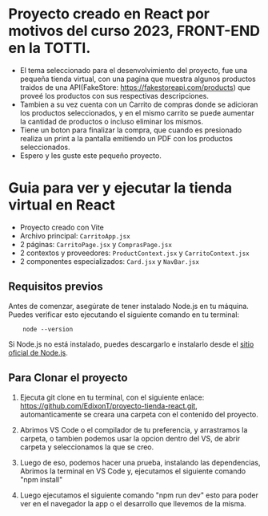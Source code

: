 # Proyecto creado en React por motivos del curso 2023, FRONT-END en la TOTTI.
  - El tema seleccionado para el desenvolvimiento del proyecto, fue una pequeña tienda virtual, con una pagina que muestra algunos productos traidos de una API(FakeStore: https://fakestoreapi.com/products) que proveé los productos con sus respectivas descripciones.
  - Tambien a su vez cuenta con un Carrito de compras donde se adicioran los productos seleccionados, y en el mismo carrito se puede aumentar la cantidad de productos o incluso eliminar los mismos.
  - Tiene un boton para finalizar la compra, que cuando es presionado realiza un print a la pantalla emitiendo un PDF con los productos seleccionados.
  - Espero y les guste este pequeño proyecto.


# Guia para ver y ejecutar la tienda virtual en React

-   Proyecto creado con Vite
-   Archivo principal: `CarritoApp.jsx`
-   2 páginas: `CarritoPage.jsx` y `ComprasPage.jsx`
-   2 contextos y proveedores: `ProductContext.jsx` y `CarritoContext.jsx`
-   2 componentes especializados: `Card.jsx` y `NavBar.jsx`

## Requisitos previos

Antes de comenzar, asegúrate de tener instalado Node.js en tu máquina. Puedes verificar esto ejecutando el siguiente comando en tu terminal:

```
    node --version
```

Si Node.js no está instalado, puedes descargarlo e instalarlo desde el [sitio oficial de Node.js](https://nodejs.org/).


## Para Clonar el proyecto 

1.  Ejecuta git clone en tu terminal, con el siguiente enlace: https://github.com/EdixonT/proyecto-tienda-react.git, automanticamente se creara una carpeta con el contenido del proyecto.
    
2.  Abrimos VS Code o el compilador de tu preferencia, y arrastramos la carpeta, o tambien podemos usar la opcion dentro del VS, de abrir carpeta y seleccionamos la que se creo.
    
3.  Luego de eso, podemos hacer una prueba, instalando las dependencias, Abrimos la terminal en VS Code  y, ejecutamos el siguiente comando "npm install"

4.  Luego ejecutamos el siguiente comando "npm run dev" esto para poder ver en el navegador la app o el desarrollo que llevemos de la misma.

